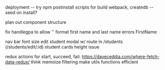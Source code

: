deployment
-- try npm postinstall scripts for build webpack, createdb
-- seed on install?

plan out component structure


fix handlegpa to allow ''
format first name and last name errors FirstName

nav bar font size
edit student modal w/ route in /students (/students/edit/:id)
student cards height issue

redux actions for start, succeed, fail: https://daveceddia.com/where-fetch-data-redux/
think memoize filtering
make utils functions efficient
